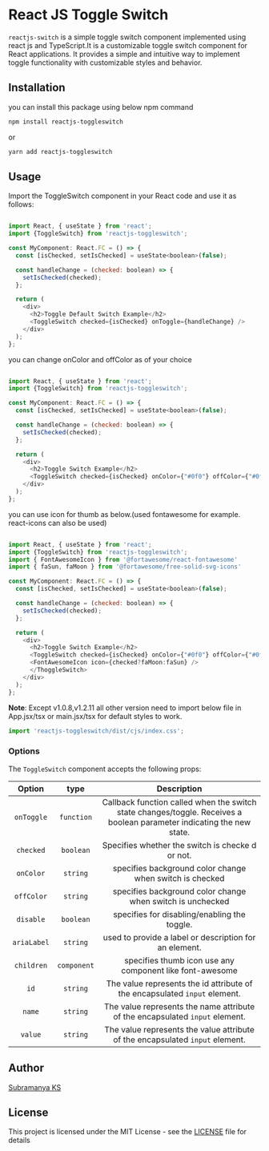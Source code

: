 # React JS Toggle Switch

<!-- 
![NPM Version](https://img.shields.io/npm/v/reactjs-toggleswitch) -->

`reactjs-switch` is  a simple toggle switch component implemented using react js and TypeScript.It is a customizable toggle switch component for React applications. It provides a simple and intuitive way to implement toggle functionality with customizable styles and behavior.

## Installation

you can install this package using below npm command

```sh
npm install reactjs-toggleswitch
```
or

```sh
yarn add reactjs-toggleswitch
```

## Usage

Import the ToggleSwitch component in your React code and use it as follows:

```js

import React, { useState } from 'react';
import {ToggleSwitch} from 'reactjs-toggleswitch';

const MyComponent: React.FC = () => {
  const [isChecked, setIsChecked] = useState<boolean>(false);

  const handleChange = (checked: boolean) => {
    setIsChecked(checked);
  };

  return (
    <div>
      <h2>Toggle Default Switch Example</h2>
      <ToggleSwitch checked={isChecked} onToggle={handleChange} />
    </div>
  );
};


```
you can change onColor and offColor as of your choice

```js

import React, { useState } from 'react';
import {ToggleSwitch} from 'reactjs-toggleswitch';

const MyComponent: React.FC = () => {
  const [isChecked, setIsChecked] = useState<boolean>(false);

  const handleChange = (checked: boolean) => {
    setIsChecked(checked);
  };

  return (
    <div>
      <h2>Toggle Switch Example</h2>
      <ToggleSwitch checked={isChecked} onColor={"#0f0"} offColor={"#0ff"}  onToggle={handleChange} />
    </div>
  );
};


```
you can use icon for thumb as below.(used fontawesome for example. react-icons can also be used)

```js

import React, { useState } from 'react';
import {ToggleSwitch} from 'reactjs-toggleswitch';
import { FontAwesomeIcon } from '@fortawesome/react-fontawesome'
import { faSun, faMoon } from '@fortawesome/free-solid-svg-icons'

const MyComponent: React.FC = () => {
  const [isChecked, setIsChecked] = useState<boolean>(false);

  const handleChange = (checked: boolean) => {
    setIsChecked(checked);
  };

  return (
    <div>
      <h2>Toggle Switch Example</h2>
      <ToggleSwitch checked={isChecked} onColor={"#0f0"} offColor={"#0ff"}  onToggle={handleChange} >
      <FontAwesomeIcon icon={checked?faMoon:faSun} />
      </ThoggleSwitch>
    </div>
  );
};


```


**Note**: Except v1.0.8,v1.2.11 all other version need to import below file in App.jsx/tsx or main.jsx/tsx for default styles to work.

```js
import 'reactjs-toggleswitch/dist/cjs/index.css';

```

### Options

The `ToggleSwitch` component accepts the following props:
<!-- 
* `checked`: (boolean) Specifies whether the switch is checked or not.
* `onToggle`: (function) Callback function called when the switch state changes. Receives a boolean parameter indicating the new state.
* `onColor` : (string)  specifies background color change when switch is checked
* `offColor` : (string)  specifies background color change when switch is unchecked
* `disable` : (boolean) specifies for disabling/enabling the toggle. -->

| Option | type | Description |
| :---: | :---: | :---: |
| `onToggle` | `function` | Callback function called when the switch state changes/toggle. Receives a boolean parameter indicating the new state. |
| `checked` | `boolean` | Specifies whether the switch is checke    d or not. |
| `onColor` | `string` | specifies background color change when switch is checked |
| `offColor` | `string` | specifies background color change when switch is unchecked |
| `disable` | `boolean` | specifies for disabling/enabling the toggle. |
| `ariaLabel` | `string`| used to provide a label or description for an element. |
|`children` |`component` | specifies thumb icon use any component like font-awesome |
| `id` | `string`| The value represents the id attribute of the encapsulated `input` element. |
| `name` | `string`| The value represents the name attribute of the encapsulated `input` element.|
| `value` | `string`| The value represents the value attribute of the encapsulated `input` element.|

## Author
[Subramanya KS](https://github.com/SubramanyaKS)

## License

This project is licensed under the MIT License - see the [LICENSE](./LICENSE) file for details